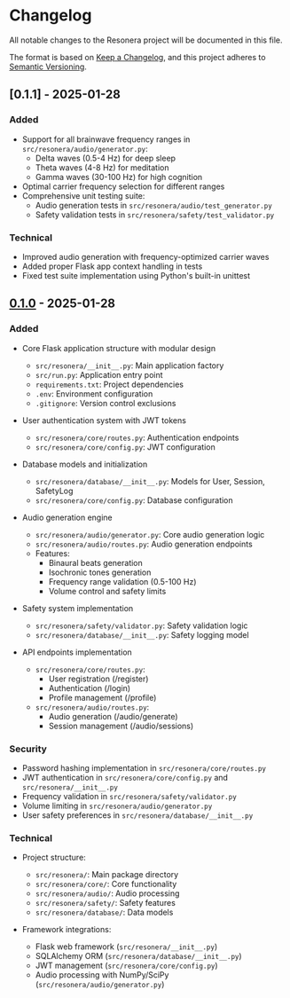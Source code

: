 # Changelog

All notable changes to the Resonera project will be documented in this file.

The format is based on [Keep a Changelog](https://keepachangelog.com/en/1.0.0/),
and this project adheres to [Semantic Versioning](https://semver.org/spec/v2.0.0.html).

## [0.1.1] - 2025-01-28
### Added
- Support for all brainwave frequency ranges in `src/resonera/audio/generator.py`:
  - Delta waves (0.5-4 Hz) for deep sleep
  - Theta waves (4-8 Hz) for meditation
  - Gamma waves (30-100 Hz) for high cognition
- Optimal carrier frequency selection for different ranges
- Comprehensive unit testing suite:
  - Audio generation tests in `src/resonera/audio/test_generator.py`
  - Safety validation tests in `src/resonera/safety/test_validator.py`

### Technical
- Improved audio generation with frequency-optimized carrier waves
- Added proper Flask app context handling in tests
- Fixed test suite implementation using Python's built-in unittest

## [0.1.0] - 2025-01-28

### Added
- Core Flask application structure with modular design
  - `src/resonera/__init__.py`: Main application factory
  - `src/run.py`: Application entry point
  - `requirements.txt`: Project dependencies
  - `.env`: Environment configuration
  - `.gitignore`: Version control exclusions

- User authentication system with JWT tokens
  - `src/resonera/core/routes.py`: Authentication endpoints
  - `src/resonera/core/config.py`: JWT configuration

- Database models and initialization
  - `src/resonera/database/__init__.py`: Models for User, Session, SafetyLog
  - `src/resonera/core/config.py`: Database configuration

- Audio generation engine
  - `src/resonera/audio/generator.py`: Core audio generation logic
  - `src/resonera/audio/routes.py`: Audio generation endpoints
  - Features:
    - Binaural beats generation
    - Isochronic tones generation
    - Frequency range validation (0.5-100 Hz)
    - Volume control and safety limits

- Safety system implementation
  - `src/resonera/safety/validator.py`: Safety validation logic
  - `src/resonera/database/__init__.py`: Safety logging model

- API endpoints implementation
  - `src/resonera/core/routes.py`:
    - User registration (/register)
    - Authentication (/login)
    - Profile management (/profile)
  - `src/resonera/audio/routes.py`:
    - Audio generation (/audio/generate)
    - Session management (/audio/sessions)

### Security
- Password hashing implementation in `src/resonera/core/routes.py`
- JWT authentication in `src/resonera/core/config.py` and `src/resonera/__init__.py`
- Frequency validation in `src/resonera/safety/validator.py`
- Volume limiting in `src/resonera/audio/generator.py`
- User safety preferences in `src/resonera/database/__init__.py`

### Technical
- Project structure:
  - `src/resonera/`: Main package directory
  - `src/resonera/core/`: Core functionality
  - `src/resonera/audio/`: Audio processing
  - `src/resonera/safety/`: Safety features
  - `src/resonera/database/`: Data models

- Framework integrations:
  - Flask web framework (`src/resonera/__init__.py`)
  - SQLAlchemy ORM (`src/resonera/database/__init__.py`)
  - JWT management (`src/resonera/core/config.py`)
  - Audio processing with NumPy/SciPy (`src/resonera/audio/generator.py`)

[0.1.0]: https://github.com/username/resonera/releases/tag/v0.1.0
